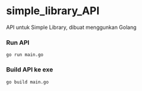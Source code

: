 # simple_library_API
API untuk Simple Library, dibuat menggunkan Golang

### Run API
```
go run main.go
```

### Build API ke exe
```
go build main.go
```